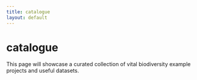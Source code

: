 ```yaml
---
title: catalogue
layout: default
---
```


# catalogue

This page will showcase a curated collection of vital biodiversity example projects and useful datasets.  

